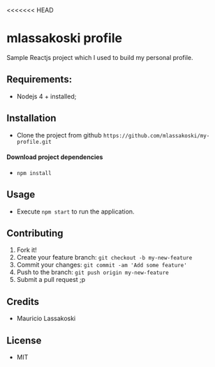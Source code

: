 <<<<<<< HEAD
# mlassakoski profile

Sample Reactjs project which I used to build my personal profile.


## Requirements:

 * Nodejs 4 + installed;

## Installation

  * Clone the project from github
  `https://github.com/mlassakoski/my-profile.git`

#### Download project dependencies

  * `npm install`

## Usage 

* Execute `npm start` to run the application.

## Contributing

1. Fork it!
2. Create your feature branch: `git checkout -b my-new-feature`
3. Commit your changes: `git commit -am 'Add some feature'`
4. Push to the branch: `git push origin my-new-feature`
5. Submit a pull request ;p


## Credits

* Mauricio Lassakoski


## License

* MIT
